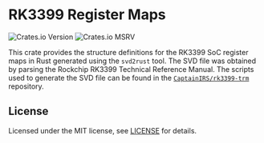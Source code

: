 # RK3399 Register Maps

![Crates.io Version](https://img.shields.io/crates/v/rk3399-rs)
 ![Crates.io MSRV](https://img.shields.io/crates/msrv/rk3399-rs)

This crate provides the structure definitions for the RK3399 SoC register maps in Rust generated using the `svd2rust` tool. The SVD file was obtained by parsing the Rockchip RK3399 Technical Reference Manual. The scripts used to generate the SVD file can be found in the [`CaptainIRS/rk3399-trm`](https://github.com/CaptainIRS/rk3399-trm) repository.

## License

Licensed under the MIT license, see [LICENSE](LICENSE) for details.

